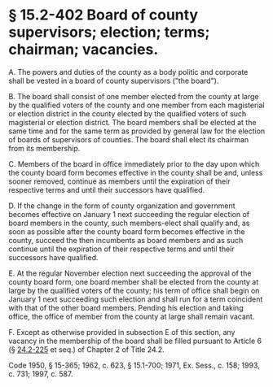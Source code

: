 # § 15.2-402 Board of county supervisors; election; terms; chairman; vacancies.

<p>A. The powers and duties of the county as a body politic and corporate shall be vested in a board of county supervisors ("the board").</p><p>B. The board shall consist of one member elected from the county at large by the qualified voters of the county and one member from each magisterial or election district in the county elected by the qualified voters of such magisterial or election district. The board members shall be elected at the same time and for the same term as provided by general law for the election of boards of supervisors of counties. The board shall elect its chairman from its membership.</p><p>C. Members of the board in office immediately prior to the day upon which the county board form becomes effective in the county shall be and, unless sooner removed, continue as members until the expiration of their respective terms and until their successors have qualified.</p><p>D. If the change in the form of county organization and government becomes effective on January 1 next succeeding the regular election of board members in the county, such members-elect shall qualify and, as soon as possible after the county board form becomes effective in the county, succeed the then incumbents as board members and as such continue until the expiration of their respective terms and until their successors have qualified.</p><p>E. At the regular November election next succeeding the approval of the county board form, one board member shall be elected from the county at large by the qualified voters of the county; his term of office shall begin on January 1 next succeeding such election and shall run for a term coincident with that of the other board members. Pending his election and taking office, the office of member from the county at large shall remain vacant.</p><p>F. Except as otherwise provided in subsection E of this section, any vacancy in the membership of the board shall be filled pursuant to Article 6 (§ <a href='http://law.lis.virginia.gov/vacode/24.2-225/'>24.2-225</a> et seq.) of Chapter 2 of Title 24.2.</p><p>Code 1950, § 15-365; 1962, c. 623, § 15.1-700; 1971, Ex. Sess., c. 158; 1993, c. 731; 1997, c. 587.</p>